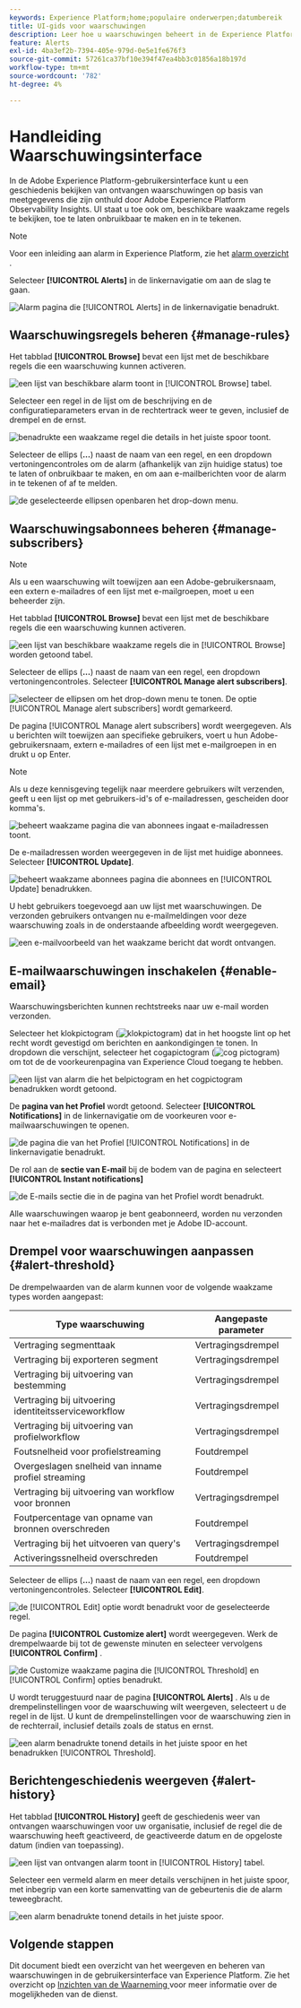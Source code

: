 ```yaml
---
keywords: Experience Platform;home;populaire onderwerpen;datumbereik
title: UI-gids voor waarschuwingen
description: Leer hoe u waarschuwingen beheert in de Experience Platform-gebruikersinterface.
feature: Alerts
exl-id: 4ba3ef2b-7394-405e-979d-0e5e1fe676f3
source-git-commit: 57261ca37bf10e394f47ea4bb3c01856a18b197d
workflow-type: tm+mt
source-wordcount: '782'
ht-degree: 4%

---
```


# Handleiding Waarschuwingsinterface

In de Adobe Experience Platform-gebruikersinterface kunt u een geschiedenis bekijken van ontvangen waarschuwingen op basis van meetgegevens die zijn onthuld door Adobe Experience Platform Observability Insights. UI staat u toe ook om, beschikbare waakzame regels te bekijken, toe te laten onbruikbaar te maken en in te tekenen.

>[!NOTE]
>
>Voor een inleiding aan alarm in Experience Platform, zie het [ alarm overzicht ](./overview.md).

Selecteer **[!UICONTROL Alerts]** in de linkernavigatie om aan de slag te gaan.

![ Alarm pagina die [!UICONTROL Alerts] in de linkernavigatie benadrukt.](../images/alerts/ui/workspace.png)

## Waarschuwingsregels beheren {#manage-rules}

Het tabblad **[!UICONTROL Browse]** bevat een lijst met de beschikbare regels die een waarschuwing kunnen activeren.

![ een lijst van beschikbare alarm toont in [!UICONTROL Browse] tabel.](../images/alerts/ui/rules.png)

Selecteer een regel in de lijst om de beschrijving en de configuratieparameters ervan in de rechtertrack weer te geven, inclusief de drempel en de ernst.

![ benadrukte een waakzame regel die details in het juiste spoor toont.](../images/alerts/ui/rule-details.png)

Selecteer de ellips (**...**) naast de naam van een regel, en een dropdown vertoningencontroles om de alarm (afhankelijk van zijn huidige status) toe te laten of onbruikbaar te maken, en om aan e-mailberichten voor de alarm in te tekenen of af te melden.

![ de geselecteerde ellipsen openbaren het drop-down menu.](../images/alerts/ui/disable-subscribe.png)

## Waarschuwingsabonnees beheren {#manage-subscribers}

>[!NOTE]
>
> Als u een waarschuwing wilt toewijzen aan een Adobe-gebruikersnaam, een extern e-mailadres of een lijst met e-mailgroepen, moet u een beheerder zijn.

Het tabblad **[!UICONTROL Browse]** bevat een lijst met de beschikbare regels die een waarschuwing kunnen activeren.

![ een lijst van beschikbare waakzame regels die in [!UICONTROL Browse] worden getoond tabel.](../images/alerts/ui/rules.png)

Selecteer de ellips (**...**) naast de naam van een regel, een dropdown vertoningencontroles. Selecteer **[!UICONTROL Manage alert subscribers]**.

![ selecteer de ellipsen om het drop-down menu te tonen. De optie [!UICONTROL Manage alert subscribers] wordt gemarkeerd. ](../images/alerts/ui/manage-alert-subscribers.png)

De pagina [!UICONTROL Manage alert subscribers] wordt weergegeven. Als u berichten wilt toewijzen aan specifieke gebruikers, voert u hun Adobe-gebruikersnaam, extern e-mailadres of een lijst met e-mailgroepen in en drukt u op Enter.

>[!NOTE]
>
>Als u deze kennisgeving tegelijk naar meerdere gebruikers wilt verzenden, geeft u een lijst op met gebruikers-id&#39;s of e-mailadressen, gescheiden door komma&#39;s.

![ beheert waakzame pagina die van abonnees ingaat e-mailadressen toont.](../images/alerts/ui/manage-alert-add-email.png)

De e-mailadressen worden weergegeven in de lijst met huidige abonnees. Selecteer **[!UICONTROL Update]**.

![ beheert waakzame abonnees pagina die abonnees en [!UICONTROL Update] benadrukken.](../images/alerts/ui/manage-alert-subscribers-added-email.png)

U hebt gebruikers toegevoegd aan uw lijst met waarschuwingen. De verzonden gebruikers ontvangen nu e-mailmeldingen voor deze waarschuwing zoals in de onderstaande afbeelding wordt weergegeven.

![ een e-mailvoorbeeld van het waakzame bericht dat wordt ontvangen.](../images/alerts/ui/manage-alert-subscribers-email.png)

## E-mailwaarschuwingen inschakelen {#enable-email}

Waarschuwingsberichten kunnen rechtstreeks naar uw e-mail worden verzonden.

Selecteer het klokpictogram (![ klokpictogram ](/help/images/icons/bell.png)) dat in het hoogste lint op het recht wordt gevestigd om berichten en aankondigingen te tonen. In dropdown die verschijnt, selecteer het cogapictogram (![ cog pictogram ](/help/images/icons/settings.png)) om tot de de voorkeurenpagina van Experience Cloud toegang te hebben.

![ een lijst van alarm die het belpictogram en het cogpictogram benadrukken wordt getoond.](../images/alerts/ui/edit-preferences.png)

De **pagina van het Profiel** wordt getoond. Selecteer **[!UICONTROL Notifications]** in de linkernavigatie om de voorkeuren voor e-mailwaarschuwingen te openen.

![ de pagina die van het Profiel [!UICONTROL Notifications] in de linkernavigatie benadrukt.](../images/alerts/ui/profile.png)

De rol aan de **sectie van E-mail** bij de bodem van de pagina en selecteert **[!UICONTROL Instant notifications]**

![ de E-mails sectie die in de pagina van het Profiel wordt benadrukt.](../images/alerts/ui/notifications.png)

Alle waarschuwingen waarop je bent geabonneerd, worden nu verzonden naar het e-mailadres dat is verbonden met je Adobe ID-account.

## Drempel voor waarschuwingen aanpassen {#alert-threshold}

De drempelwaarden van de alarm kunnen voor de volgende waakzame types worden aangepast:

| Type waarschuwing | Aangepaste parameter |
|---|---|
| Vertraging segmenttaak | Vertragingsdrempel |
| Vertraging bij exporteren segment | Vertragingsdrempel |
| Vertraging bij uitvoering van bestemming | Vertragingsdrempel |
| Vertraging bij uitvoering identiteitsserviceworkflow | Vertragingsdrempel |
| Vertraging bij uitvoering van profielworkflow | Vertragingsdrempel |
| Foutsnelheid voor profielstreaming | Foutdrempel |
| Overgeslagen snelheid van inname profiel streaming | Foutdrempel |
| Vertraging bij uitvoering van workflow voor bronnen | Vertragingsdrempel |
| Foutpercentage van opname van bronnen overschreden | Foutdrempel |
| Vertraging bij het uitvoeren van query&#39;s | Vertragingsdrempel |
| Activeringssnelheid overschreden | Foutdrempel |

Selecteer de ellips (**...**) naast de naam van een regel, een dropdown vertoningencontroles. Selecteer **[!UICONTROL Edit]**.

![ de [!UICONTROL Edit] optie wordt benadrukt voor de geselecteerde regel.](../images/alerts/ui/threshold-edit.png)

De pagina **[!UICONTROL Customize alert]** wordt weergegeven. Werk de drempelwaarde bij tot de gewenste minuten en selecteer vervolgens **[!UICONTROL Confirm]** .

![ de Customize waakzame pagina die [!UICONTROL Threshold] en [!UICONTROL Confirm] opties benadrukt.](../images/alerts/ui/threshold-update.png)

U wordt teruggestuurd naar de pagina **[!UICONTROL Alerts]** . Als u de drempelinstellingen voor de waarschuwing wilt weergeven, selecteert u de regel in de lijst. U kunt de drempelinstellingen voor de waarschuwing zien in de rechterrail, inclusief details zoals de status en ernst.

![ een alarm benadrukte tonend details in het juiste spoor en het benadrukken [!UICONTROL Threshold].](../images/alerts/ui/threshold-view.png)

## Berichtengeschiedenis weergeven {#alert-history}

Het tabblad **[!UICONTROL History]** geeft de geschiedenis weer van ontvangen waarschuwingen voor uw organisatie, inclusief de regel die de waarschuwing heeft geactiveerd, de geactiveerde datum en de opgeloste datum (indien van toepassing).

![ een lijst van ontvangen alarm toont in [!UICONTROL History] tabel.](../images/alerts/ui/history.png)

Selecteer een vermeld alarm en meer details verschijnen in het juiste spoor, met inbegrip van een korte samenvatting van de gebeurtenis die de alarm teweegbracht.

![ een alarm benadrukte tonend details in het juiste spoor.](../images/alerts/ui/history-details.png)

## Volgende stappen

Dit document biedt een overzicht van het weergeven en beheren van waarschuwingen in de gebruikersinterface van Experience Platform. Zie het overzicht op [ Inzichten van de Waarneming ](../home.md) voor meer informatie over de mogelijkheden van de dienst.
